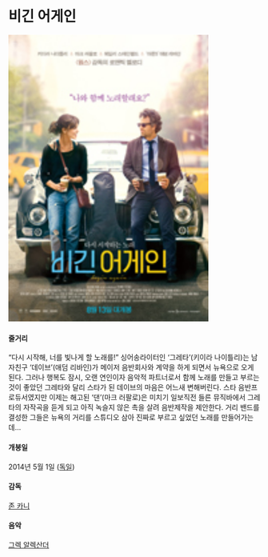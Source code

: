 # 비긴 어게인

<img src="https://github.com/GeekInTheClass/MyFavoriteMovies/blob/master/img/BeginAgain.gif" width="400px"/>

#### 줄거리

“다시 시작해, 너를 빛나게 할 노래를!” 싱어송라이터인 ‘그레타’(키이라 나이틀리)는 남자친구 ‘데이브’(애덤 리바인)가 메이저 음반회사와 계약을 하게 되면서 뉴욕으로 오게 된다. 그러나 행복도 잠시, 오랜 연인이자 음악적 파트너로서 함께 노래를 만들고 부르는 것이 좋았던 그레타와 달리 스타가 된 데이브의 마음은 어느새 변해버린다. 스타 음반프로듀서였지만 이제는 해고된 ‘댄’(마크 러팔로)은 미치기 일보직전 들른 뮤직바에서 그레타의 자작곡을 듣게 되고 아직 녹슬지 않은 촉을 살려 음반제작을 제안한다. 거리 밴드를 결성한 그들은 뉴욕의 거리를 스튜디오 삼아 진짜로 부르고 싶었던 노래를 만들어가는데…

#### 개봉일

2014년 5월 1일 ([독일](https://www.google.co.kr/search?q=%EB%8F%85%EC%9D%BC&stick=H4sIAAAAAAAAAOPgE-LSz9U3yMswyCgpVuIAsY1NTDO0zLKTrfTTMnNywYRVZl5mSWZijkJJRmpiSVFmMpBZlJqemZ8HZuSkJhanKqQklqQCAK3lIm1QAAAA&sa=X&ved=0ahUKEwjHxqOitNrSAhUENrwKHcElCYEQmxMIlgEoATAU))

#### 감독

[존 카니](https://www.google.co.kr/search?q=%EC%A1%B4+%EC%B9%B4%EB%8B%88&stick=H4sIAAAAAAAAAOPgE-LSz9U3yMswyCgpVgKzjczjLcqztcSyk6300zJzcsGEVUpmUWpySX4RAAvAb0IyAAAA&sa=X&ved=0ahUKEwjHxqOitNrSAhUENrwKHcElCYEQmxMImgEoATAV)

#### 음악

[그렉 알렉산더](https://www.google.co.kr/search?q=%EA%B7%B8%EB%A0%89+%EC%95%8C%EB%A0%89%EC%82%B0%EB%8D%94&stick=H4sIAAAAAAAAAOPgE-LSz9U3yMswyCgpVgKzDQvLqwwKtISzk6300zJzcsGEVW5pcWYyANC1qqIvAAAA&sa=X&ved=0ahUKEwjHxqOitNrSAhUENrwKHcElCYEQmxMIngEoATAW)
